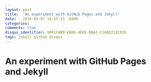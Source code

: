 ```yaml
---
layout: post
title:  "An experiment with GitHub Pages and Jekyll"
date:   2016-05-07 18:55:23 -0400
categories:
comments: true
disqus_identifier: 9091FAB9-E88D-4EEE-BBA3-C1A0D213C82D
tags: jekyll github disqus
---
```


# An experiment with GitHub Pages and Jekyll
